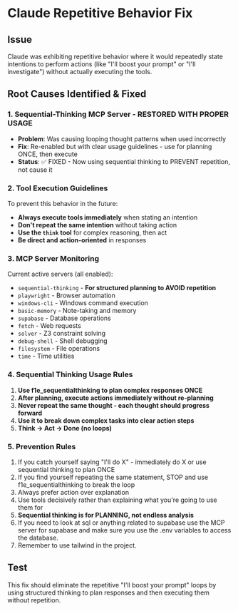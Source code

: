 # Claude Repetitive Behavior Fix

## Issue
Claude was exhibiting repetitive behavior where it would repeatedly state intentions to perform actions (like "I'll boost your prompt" or "I'll investigate") without actually executing the tools.

## Root Causes Identified & Fixed

### 1. Sequential-Thinking MCP Server - RESTORED WITH PROPER USAGE
- **Problem**: Was causing looping thought patterns when used incorrectly
- **Fix**: Re-enabled but with clear usage guidelines - use for planning ONCE, then execute
- **Status**: ✅ FIXED - Now using sequential thinking to PREVENT repetition, not cause it

### 2. Tool Execution Guidelines
To prevent this behavior in the future:

- **Always execute tools immediately** when stating an intention
- **Don't repeat the same intention** without taking action
- **Use the `think` tool** for complex reasoning, then act
- **Be direct and action-oriented** in responses

### 3. MCP Server Monitoring
Current active servers (all enabled):
- `sequential-thinking` - **For structured planning to AVOID repetition**
- `playwright` - Browser automation
- `windows-cli` - Windows command execution  
- `basic-memory` - Note-taking and memory
- `supabase` - Database operations
- `fetch` - Web requests
- `solver` - Z3 constraint solving
- `debug-shell` - Shell debugging
- `filesystem` - File operations
- `time` - Time utilities

### 4. Sequential Thinking Usage Rules
1. **Use f1e_sequentialthinking to plan complex responses ONCE**
2. **After planning, execute actions immediately without re-planning**
3. **Never repeat the same thought - each thought should progress forward**
4. **Use it to break down complex tasks into clear action steps**
5. **Think → Act → Done (no loops)**

### 5. Prevention Rules
1. If you catch yourself saying "I'll do X" - immediately do X or use sequential thinking to plan ONCE
2. If you find yourself repeating the same statement, STOP and use f1e_sequentialthinking to break the loop
3. Always prefer action over explanation
4. Use tools decisively rather than explaining what you're going to use them for
5. **Sequential thinking is for PLANNING, not endless analysis**
6. If you need to look at sql or anything related to supabase use the MCP server for supabase and make sure you use the .env variables to access the database.
7. Remember to use tailwind in the project.

## Test
This fix should eliminate the repetitive "I'll boost your prompt" loops by using structured thinking to plan responses and then executing them without repetition.
